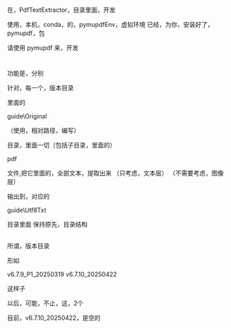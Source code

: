 #
在，PdfTextExtractor，目录里面，开发

使用，本机，conda，的，pymupdfEnv，虚拟环境
已经，为你，安装好了，pymupdf，包

请使用
pymupdf
来，开发

#


功能是，分别

针对，每一个，版本目录

里面的

guide\Original


（使用，相对路径，编写）

目录，里面一切（包括子目录，里面的）

pdf

文件,把它里面的，全部文本，提取出来
（只考虑，文本层）
（不需要考虑，图像层）

输出到，对应的

guide\Utf8Txt

目录里面
保持原先，目录结构



##

所谓，版本目录

形如

v6.7.9_P1_20250319
v6.7.10_20250422

这样子

以后，可能，不止，这，2个

目前，v6.7.10_20250422，是空的

